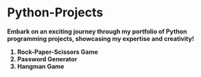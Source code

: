 # Python-Projects
<b> Embark on an exciting journey through my portfolio of Python programming projects, showcasing my expertise and creativity! <b>
<ol>
<b>
<li>Rock-Paper-Scissors Game </li>
<li>Password Generator</li>
<li>Hangman Game</li>
</b>
</ol>
